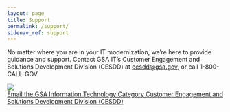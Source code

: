 ```yaml
---
layout: page
title: Support
permalink: /support/
sidenav_ref: support
---
```


No matter where you are in your IT modernization, we’re here to provide guidance and support. Contact GSA IT’s Customer Engagement and Solutions Development Division (CESDD) at cesdd@gsa.gov, or call 1-800-CALL-GOV.

  <div class="usa-grid">
    <div class="usa-width-one-fourth">
        <img al="Email Icon" src="{{ site.baseurl}}/assets/img/envelope.svg" class="help-icon">
    </div>
    <div class="usa-width-three-fourths">
        <a href="mailto:cesdd@gsa.gov">
            Email the GSA Information Technology Category Customer Engagement and Solutions Development Division (CESDD)
        </a>
    </div>
  </div>


